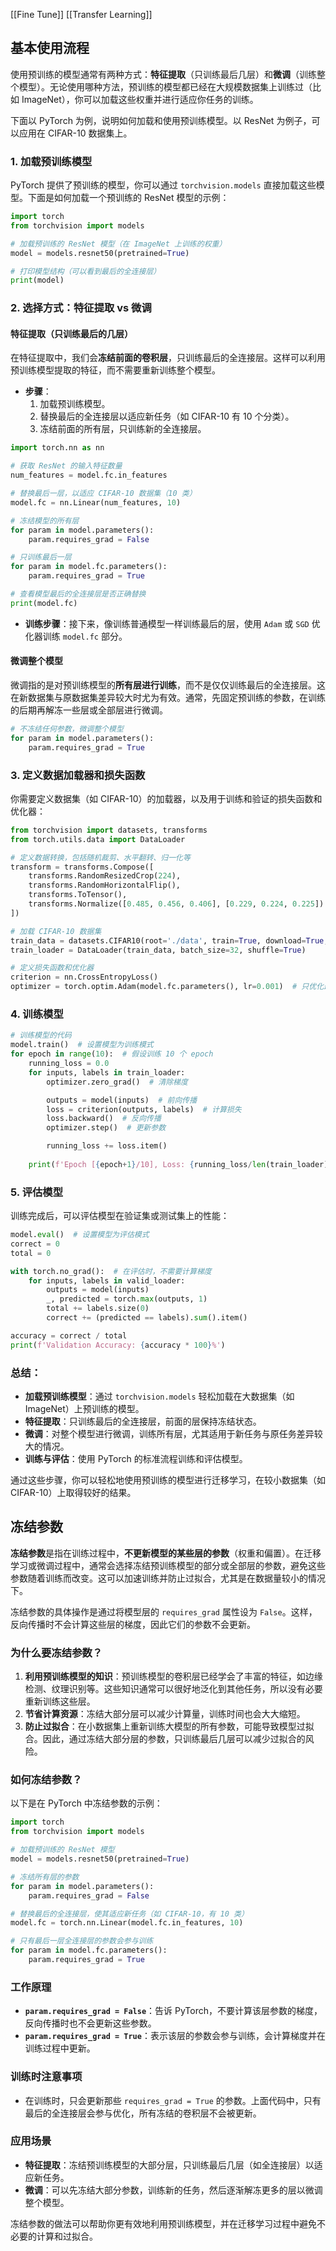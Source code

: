 [[Fine Tune]]
[[Transfer Learning]]
## 基本使用流程

使用预训练的模型通常有两种方式：**特征提取**（只训练最后几层）和**微调**（训练整个模型）。无论使用哪种方法，预训练的模型都已经在大规模数据集上训练过（比如 ImageNet），你可以加载这些权重并进行适应你任务的训练。

下面以 PyTorch 为例，说明如何加载和使用预训练模型。以 ResNet 为例子，可以应用在 CIFAR-10 数据集上。

### 1. 加载预训练模型
PyTorch 提供了预训练的模型，你可以通过 `torchvision.models` 直接加载这些模型。下面是如何加载一个预训练的 ResNet 模型的示例：

```python
import torch
from torchvision import models

# 加载预训练的 ResNet 模型（在 ImageNet 上训练的权重）
model = models.resnet50(pretrained=True)

# 打印模型结构（可以看到最后的全连接层）
print(model)
```

### 2. 选择方式：特征提取 vs 微调

#### 特征提取（只训练最后的几层）
在特征提取中，我们会**冻结前面的卷积层**，只训练最后的全连接层。这样可以利用预训练模型提取的特征，而不需要重新训练整个模型。

- **步骤**：
  1. 加载预训练模型。
  2. 替换最后的全连接层以适应新任务（如 CIFAR-10 有 10 个分类）。
  3. 冻结前面的所有层，只训练新的全连接层。

```python
import torch.nn as nn

# 获取 ResNet 的输入特征数量
num_features = model.fc.in_features

# 替换最后一层，以适应 CIFAR-10 数据集（10 类）
model.fc = nn.Linear(num_features, 10)

# 冻结模型的所有层
for param in model.parameters():
    param.requires_grad = False

# 只训练最后一层
for param in model.fc.parameters():
    param.requires_grad = True

# 查看模型最后的全连接层是否正确替换
print(model.fc)
```

- **训练步骤**：接下来，像训练普通模型一样训练最后的层，使用 `Adam` 或 `SGD` 优化器训练 `model.fc` 部分。

#### 微调整个模型
微调指的是对预训练模型的**所有层进行训练**，而不是仅仅训练最后的全连接层。这在新数据集与原数据集差异较大时尤为有效。通常，先固定预训练的参数，在训练的后期再解冻一些层或全部层进行微调。

```python
# 不冻结任何参数，微调整个模型
for param in model.parameters():
    param.requires_grad = True
```

### 3. 定义数据加载器和损失函数
你需要定义数据集（如 CIFAR-10）的加载器，以及用于训练和验证的损失函数和优化器：

```python
from torchvision import datasets, transforms
from torch.utils.data import DataLoader

# 定义数据转换，包括随机裁剪、水平翻转、归一化等
transform = transforms.Compose([
    transforms.RandomResizedCrop(224),
    transforms.RandomHorizontalFlip(),
    transforms.ToTensor(),
    transforms.Normalize([0.485, 0.456, 0.406], [0.229, 0.224, 0.225])
])

# 加载 CIFAR-10 数据集
train_data = datasets.CIFAR10(root='./data', train=True, download=True, transform=transform)
train_loader = DataLoader(train_data, batch_size=32, shuffle=True)

# 定义损失函数和优化器
criterion = nn.CrossEntropyLoss()
optimizer = torch.optim.Adam(model.fc.parameters(), lr=0.001)  # 只优化最后一层的参数
```

### 4. 训练模型
```python
# 训练模型的代码
model.train()  # 设置模型为训练模式
for epoch in range(10):  # 假设训练 10 个 epoch
    running_loss = 0.0
    for inputs, labels in train_loader:
        optimizer.zero_grad()  # 清除梯度

        outputs = model(inputs)  # 前向传播
        loss = criterion(outputs, labels)  # 计算损失
        loss.backward()  # 反向传播
        optimizer.step()  # 更新参数

        running_loss += loss.item()
    
    print(f'Epoch [{epoch+1}/10], Loss: {running_loss/len(train_loader)}')
```

### 5. 评估模型
训练完成后，可以评估模型在验证集或测试集上的性能：

```python
model.eval()  # 设置模型为评估模式
correct = 0
total = 0

with torch.no_grad():  # 在评估时，不需要计算梯度
    for inputs, labels in valid_loader:
        outputs = model(inputs)
        _, predicted = torch.max(outputs, 1)
        total += labels.size(0)
        correct += (predicted == labels).sum().item()

accuracy = correct / total
print(f'Validation Accuracy: {accuracy * 100}%')
```

### 总结：
- **加载预训练模型**：通过 `torchvision.models` 轻松加载在大数据集（如 ImageNet）上预训练的模型。
- **特征提取**：只训练最后的全连接层，前面的层保持冻结状态。
- **微调**：对整个模型进行微调，训练所有层，尤其适用于新任务与原任务差异较大的情况。
- **训练与评估**：使用 PyTorch 的标准流程训练和评估模型。

通过这些步骤，你可以轻松地使用预训练的模型进行迁移学习，在较小数据集（如 CIFAR-10）上取得较好的结果。



## 冻结参数

**冻结参数**是指在训练过程中，**不更新模型的某些层的参数**（权重和偏置）。在迁移学习或微调过程中，通常会选择冻结预训练模型的部分或全部层的参数，避免这些参数随着训练而改变。这可以加速训练并防止过拟合，尤其是在数据量较小的情况下。

冻结参数的具体操作是通过将模型层的 `requires_grad` 属性设为 `False`。这样，反向传播时不会计算这些层的梯度，因此它们的参数不会更新。

### 为什么要冻结参数？
1. **利用预训练模型的知识**：预训练模型的卷积层已经学会了丰富的特征，如边缘检测、纹理识别等。这些知识通常可以很好地泛化到其他任务，所以没有必要重新训练这些层。
2. **节省计算资源**：冻结大部分层可以减少计算量，训练时间也会大大缩短。
3. **防止过拟合**：在小数据集上重新训练大模型的所有参数，可能导致模型过拟合。因此，通过冻结大部分层的参数，只训练最后几层可以减少过拟合的风险。

### 如何冻结参数？
以下是在 PyTorch 中冻结参数的示例：

```python
import torch
from torchvision import models

# 加载预训练的 ResNet 模型
model = models.resnet50(pretrained=True)

# 冻结所有层的参数
for param in model.parameters():
    param.requires_grad = False

# 替换最后的全连接层，使其适应新任务（如 CIFAR-10，有 10 类）
model.fc = torch.nn.Linear(model.fc.in_features, 10)

# 只有最后一层全连接层的参数会参与训练
for param in model.fc.parameters():
    param.requires_grad = True
```

### 工作原理
- **`param.requires_grad = False`**：告诉 PyTorch，不要计算该层参数的梯度，反向传播时也不会更新这些参数。
- **`param.requires_grad = True`**：表示该层的参数会参与训练，会计算梯度并在训练过程中更新。

### 训练时注意事项
- 在训练时，只会更新那些 `requires_grad = True` 的参数。上面代码中，只有最后的全连接层会参与优化，所有冻结的卷积层不会被更新。

### 应用场景
- **特征提取**：冻结预训练模型的大部分层，只训练最后几层（如全连接层）以适应新任务。
- **微调**：可以先冻结大部分参数，训练新的任务，然后逐渐解冻更多的层以微调整个模型。

冻结参数的做法可以帮助你更有效地利用预训练模型，并在迁移学习过程中避免不必要的计算和过拟合。